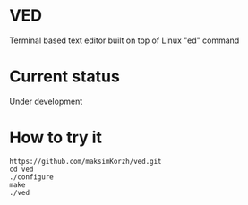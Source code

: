 # VED
Terminal based text editor built on top of Linux "ed" command

# Current status
Under development

# How to try it
    https://github.com/maksimKorzh/ved.git
    cd ved
    ./configure
    make
    ./ved
